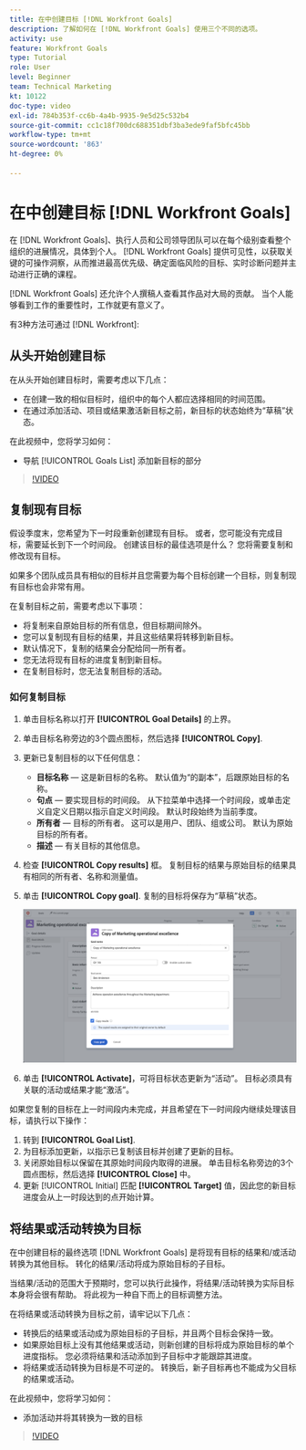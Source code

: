 ```yaml
---
title: 在中创建目标 [!DNL Workfront Goals]
description: 了解如何在 [!DNL Workfront Goals] 使用三个不同的选项。
activity: use
feature: Workfront Goals
type: Tutorial
role: User
level: Beginner
team: Technical Marketing
kt: 10122
doc-type: video
exl-id: 784b353f-cc6b-4a4b-9935-9e5d25c532b4
source-git-commit: cc1c18f700dc688351dbf3ba3ede9faf5bfc45bb
workflow-type: tm+mt
source-wordcount: '863'
ht-degree: 0%

---
```


# 在中创建目标 [!DNL Workfront Goals]

在 [!DNL Workfront Goals]、执行人员和公司领导团队可以在每个级别查看整个组织的进展情况，具体到个人。 [!DNL Workfront Goals] 提供可见性，以获取关键的可操作洞察，从而推进最高优先级、确定面临风险的目标、实时诊断问题并主动进行正确的课程。

[!DNL Workfront Goals] 还允许个人撰稿人查看其作品对大局的贡献。 当个人能够看到工作的重要性时，工作就更有意义了。

有3种方法可通过 [!DNL Workfront]:

## 从头开始创建目标

在从头开始创建目标时，需要考虑以下几点：

* 在创建一致的相似目标时，组织中的每个人都应选择相同的时间范围。
* 在通过添加活动、项目或结果激活新目标之前，新目标的状态始终为“草稿”状态。

在此视频中，您将学习如何：

* 导航 [!UICONTROL Goals List] 添加新目标的部分

>[!VIDEO](https://video.tv.adobe.com/v/335191/?quality=12)

## 复制现有目标

假设季度末，您希望为下一时段重新创建现有目标。 或者，您可能没有完成目标，需要延长到下一个时间段。 创建该目标的最佳选项是什么？ 您将需要复制和修改现有目标。

如果多个团队成员具有相似的目标并且您需要为每个目标创建一个目标，则复制现有目标也会非常有用。

在复制目标之前，需要考虑以下事项：

* 将复制来自原始目标的所有信息，但目标期间除外。
* 您可以复制现有目标的结果，并且这些结果将转移到新目标。
* 默认情况下，复制的结果会分配给同一所有者。
* 您无法将现有目标的进度复制到新目标。
* 在复制目标时，您无法复制目标的活动。

### 如何复制目标

1. 单击目标名称以打开 **[!UICONTROL Goal Details]** 的上界。
1. 单击目标名称旁边的3个圆点图标，然后选择 **[!UICONTROL Copy]**.
1. 更新已复制目标的以下任何信息：
   * **目标名称** — 这是新目标的名称。 默认值为“的副本”，后跟原始目标的名称。
   * **句点** — 要实现目标的时间段。 从下拉菜单中选择一个时间段，或单击定义自定义日期以指示自定义时间段。 默认时段始终为当前季度。
   * **所有者** — 目标的所有者。 这可以是用户、团队、组或公司。 默认为原始目标的所有者。
   * **描述** — 有关目标的其他信息。

1. 检查 **[!UICONTROL Copy results]** 框。 复制目标的结果与原始目标的结果具有相同的所有者、名称和测量值。

1. 单击 **[!UICONTROL Copy goal]**. 复制的目标将保存为“草稿”状态。

   ![图像 [!UICONTROL Goal Details] 面板 [!DNL Workfront Goals] 和 [!UICONTROL Copy] 选项](assets/03-workfront-goals-copy-a-goal.png)

1. 单击 **[!UICONTROL Activate]**，可将目标状态更新为“活动”。 目标必须具有关联的活动或结果才能“激活”。

如果您复制的目标在上一时间段内未完成，并且希望在下一时间段内继续处理该目标，请执行以下操作：

1. 转到 **[!UICONTROL Goal List]**.
1. 为目标添加更新，以指示已复制该目标并创建了更新的目标。
1. 关闭原始目标以保留在其原始时间段内取得的进展。 单击目标名称旁边的3个圆点图标，然后选择 **[!UICONTROL Close]** 中。
1. 更新 [!UICONTROL Initial] 匹配 **[!UICONTROL Target]** 值，因此您的新目标进度会从上一时段达到的点开始计算。

## 将结果或活动转换为目标

在中创建目标的最终选项 [!DNL Workfront Goals] 是将现有目标的结果和/或活动转换为其他目标。 转化的结果/活动将成为原始目标的子目标。

当结果/活动的范围大于预期时，您可以执行此操作，将结果/活动转换为实际目标本身将会很有帮助。 将此视为一种自下而上的目标调整方法。

在将结果或活动转换为目标之前，请牢记以下几点：

* 转换后的结果或活动成为原始目标的子目标，并且两个目标会保持一致。
* 如果原始目标上没有其他结果或活动，则新创建的目标将成为原始目标的单个进度指标。 您必须将结果和活动添加到子目标中才能跟踪其进度。
* 将结果或活动转换为目标是不可逆的。 转换后，新子目标再也不能成为父目标的结果或活动。

在此视频中，您将学习如何：

* 添加活动并将其转换为一致的目标

>[!VIDEO](https://video.tv.adobe.com/v/335192/?quality=12)

